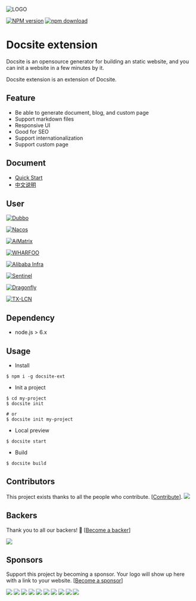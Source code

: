 ![LOGO](https://img.alicdn.com/tfs/TB1YGpBHxjaK1RjSZFAXXbdLFXa-254-50.png)

[![NPM version][npm-image]][npm-url]
[![npm download][download-image]][download-url]

[npm-image]: https://img.shields.io/npm/v/docsite.svg?style=flat-square
[npm-url]: https://npmjs.org/package/docsite-ext
[download-image]: https://img.shields.io/npm/dm/docsite.svg?style=flat-square
[download-url]: https://npmjs.org/package/docsite-ext

# Docsite extension

Docsite is an opensource generator for building an static website, and you can init a website in a few minutes by it.

Docsite extension is an extension of Docsite.

## Feature

- Be able to generate document, blog, and custom page
- Support markdown files
- Responsive UI
- Good for SEO 
- Support internationalization
- Support custom page

## Document

- [Quick Start](https://docsite.js.org/en-us/docs/installation.html)
- [中文说明](./README_zh.md)

## User

[![Dubbo](https://gw.alicdn.com/tfs/TB17zlswBjTBKNjSZFuXXb0HFXa-300-64.png)](https://dubbo.incubator.apache.org/en-us/)

[![Nacos](https://gw.alicdn.com/tfs/TB1SxFhwpooBKNjSZFPXXXa2XXa-300-64.png)](https://nacos.io/en-us/)

[![AiMatrix](https://img.alicdn.com/tfs/TB1FQFVw8jTBKNjSZFwXXcG4XXa-300-64.jpg)](https://aimatrix.ai)

[![WHARFOO](https://wharfoo.github.io/img/wharfoo_blue.png)](https://wharfoo.github.io)

[![Alibaba Infra](https://img.alicdn.com/tfs/TB1F579nxjaK1RjSZFAXXbdLFXa-366-46.png)](http://www.alibabainfra.org)

[![Sentinel](https://sentinelguard.io/img/sentinel_colorful.png)](https://sentinelguard.io)

[![Dragonfly](https://img.alicdn.com/tfs/TB1ThlOucfpK1RjSZFOXXa6nFXa-266-72.png)](https://d7y.io)

[![TX-LCN](http://www.txlcn.org/img/txlcn.png)](http://www.txlcn.org)

## Dependency

- node.js > 6.x

## Usage

- Install

```
$ npm i -g docsite-ext
```

- Init a project

```
$ cd my-project
$ docsite init

# or
$ docsite init my-project
```

- Local preview


```
$ docsite start
```

- Build

```
$ docsite build
```

## Contributors

This project exists thanks to all the people who contribute. [[Contribute](CONTRIBUTING.md)].
<a href="https://github.com/txd-team/docsite/contributors"><img src="https://opencollective.com/docsite/contributors.svg?width=890&button=false" /></a>


## Backers

Thank you to all our backers! 🙏 [[Become a backer](https://opencollective.com/docsite#backer)]

<a href="https://opencollective.com/docsite#backers" target="_blank"><img src="https://opencollective.com/docsite/backers.svg?width=890"></a>


## Sponsors

Support this project by becoming a sponsor. Your logo will show up here with a link to your website. [[Become a sponsor](https://opencollective.com/docsite#sponsor)]

<a href="https://opencollective.com/docsite/sponsor/0/website" target="_blank"><img src="https://opencollective.com/docsite/sponsor/0/avatar.svg"></a>
<a href="https://opencollective.com/docsite/sponsor/1/website" target="_blank"><img src="https://opencollective.com/docsite/sponsor/1/avatar.svg"></a>
<a href="https://opencollective.com/docsite/sponsor/2/website" target="_blank"><img src="https://opencollective.com/docsite/sponsor/2/avatar.svg"></a>
<a href="https://opencollective.com/docsite/sponsor/3/website" target="_blank"><img src="https://opencollective.com/docsite/sponsor/3/avatar.svg"></a>
<a href="https://opencollective.com/docsite/sponsor/4/website" target="_blank"><img src="https://opencollective.com/docsite/sponsor/4/avatar.svg"></a>
<a href="https://opencollective.com/docsite/sponsor/5/website" target="_blank"><img src="https://opencollective.com/docsite/sponsor/5/avatar.svg"></a>
<a href="https://opencollective.com/docsite/sponsor/6/website" target="_blank"><img src="https://opencollective.com/docsite/sponsor/6/avatar.svg"></a>
<a href="https://opencollective.com/docsite/sponsor/7/website" target="_blank"><img src="https://opencollective.com/docsite/sponsor/7/avatar.svg"></a>
<a href="https://opencollective.com/docsite/sponsor/8/website" target="_blank"><img src="https://opencollective.com/docsite/sponsor/8/avatar.svg"></a>
<a href="https://opencollective.com/docsite/sponsor/9/website" target="_blank"><img src="https://opencollective.com/docsite/sponsor/9/avatar.svg"></a>


